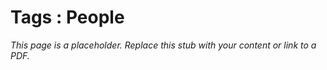 #    Tags : People

_This page is a placeholder. Replace this stub with your content or link to a PDF._
